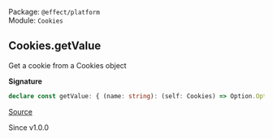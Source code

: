 Package: `@effect/platform`<br />
Module: `Cookies`<br />

## Cookies.getValue

Get a cookie from a Cookies object

**Signature**

```ts
declare const getValue: { (name: string): (self: Cookies) => Option.Option<string>; (self: Cookies, name: string): Option.Option<string>; }
```

[Source](https://github.com/Effect-TS/effect/tree/main/packages/platform/src/Cookies.ts#L467)

Since v1.0.0
